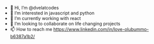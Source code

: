 - 👋 Hi, I’m @dvelatcodes
- 👀 I’m interested in javascript and python
- 🌱 I’m currently working with react
- 💞️ I’m looking to collaborate on life changing projects
- 📫 How to reach me https://www.linkedin.com/in/love-olubummo-b6387a1b2/

<!---
dvelatcodes/dvelatcodes is a ✨ special ✨ repository because its `README.md` (this file) appears on your GitHub profile.
You can click the Preview link to take a look at your changes.
--->
